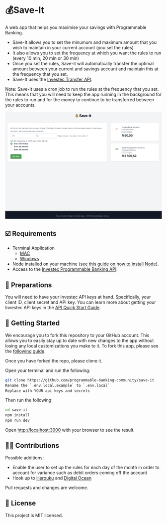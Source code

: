 # 💰Save-It

A web app that helps you maximise your savings with Programmable Banking.

- Save-It allows you to set the minumum and maximum amount that you wish to maintain in your current account (you set the rules)
- It also allows you to set the frequency at which you want the rules to run (every 10 min, 20 min or 30 min)
- Once you set the rules, Save-it will automatically transfer the optimal amount between your current and savings account and maintain this at the frequency that you set.
- Save-It uses the [Investec Transfer API](https://developer.investec.com/za/api-products).

Note: Save-It uses a cron job to run the rules at the frequency that you set. This means that you will need to keep the app running in the background for the rules to run and for the money to continue to be transferred between your accounts.

![Example](/docs/image.png)

## ☑️ Requirements

- Terminal Application
  - [MAC](https://support.apple.com/en-za/guide/terminal/apd5265185d-f365-44cb-8b09-71a064a42125/mac)
  - [Windows](https://www.youtube.com/watch?v=EqaEPL9ZKGA)
- Node installed on your machine ([see this guide on how to install Node](https://kinsta.com/blog/how-to-install-node-js/)).
- Access to the [Investec Programmable Banking API](https://developer.investec.com/za/api-products).

## 🔑 Preparations

You will need to have your Investec API keys at hand.
Specifically, your client ID, client secret and API key. You can learn more about getting your Investec API keys in the [API Quick Start Guide](https://offerzen.gitbook.io/programmable-banking-community-wiki/developer-tools/quick-start-guide#how-to-get-your-api-keys).

## 🚀 Getting Started

We encourage you to fork this repository to your GitHub account. This allows you to easily stay up to date with new changes to the app without losing any local customizations you make to it. To fork this app, please see the [following guide](https://docs.github.com/en/get-started/quickstart/fork-a-repo).

Once you have forked the repo, please clone it.

Open your terminal and run the following:

```bash
git clone https://github.com/programmable-banking-community/save-it
Rename the `.env.local.example` to `.env.local`
Replace with YOUR api keys and secrets
```

Then run the following:

```bash
cd save-it
npm install
npm run dev
```

Open [http://localhost:3000](http://localhost:3000) with your browser to see the result.

## 👨‍💻 Contributions

Possible additions:

- Enable the user to set up the rules for each day of the month in order to account for variance such as debit orders coming off the account
- Hook up to [Herouku](https://www.heroku.com/) and [Digital Ocean](https://www.digitalocean.com/)

Pull requests and changes are welcome.

## 📄 License

This project is MIT licensed.
